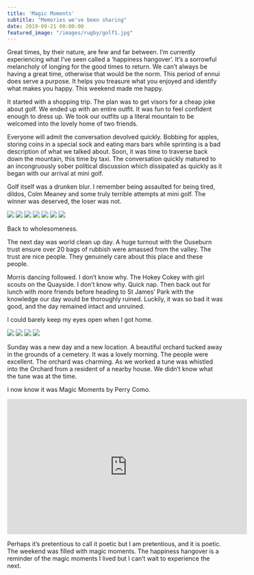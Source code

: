 ```yaml
---
title: 'Magic Moments'
subtitle: "Memories we've been sharing"
date: 2019-09-21 00:00:00
featured_image: "/images/rugby/golf1.jpg"
---
```



Great times, by their nature, are few and far between. I’m currently experiencing what I’ve seen called a ‘happiness hangover’. It’s a sorrowful melancholy of longing for the good times to return. We can’t always be having a great time, otherwise that would be the norm. This period of ennui does serve a purpose. It helps you treasure what you enjoyed and identify what makes you happy. This weekend made me happy.

It started with a shopping trip. The plan was to get visors for a cheap joke about golf. We ended up with an entire outfit. It was fun to feel confident enough to dress up. We took our outfits up a literal mountain to be welcomed into the lovely home of two friends.

Everyone will admit the conversation devolved quickly. Bobbing for apples, storing coins in a special sock and eating mars bars while sprinting is a bad description of what we talked about. Soon, it was time to traverse back down the mountain, this time by taxi. The conversation quickly matured to an incongruously sober political discussion which dissipated as quickly as it began with our arrival at mini golf.

Golf itself was a drunken blur. I remember being assaulted for being tired, dildos, Colm Meaney and some truly terrible attempts at mini golf. The winner was deserved, the loser was not. 

<div class="gallery" data-columns="3">
	<img src="/images/golf/golf1.jpg">
	<img src="/images/golf/golf2.jpg">
	<img src="/images/golf/golf3.jpg">
	<img src="/images/golf/golf4.jpg">
	<img src="/images/golf/golf5.jpg">
	<img src="/images/golf/golf6.jpg">
	<img src="/images/golf/golf7.jpg">
</div>

Back to wholesomeness.

The next day was world clean up day. A huge turnout with the Ouseburn trust ensure over 20 bags of rubbish were amassed from the valley. The trust are nice people. They genuinely care about this place and these people.

Morris dancing followed. I don’t know why. The Hokey Cokey with girl scouts on the Quayside. I don’t know why. Quick nap. Then back out for lunch with more friends before heading to St James’ Park with the knowledge our day would be thoroughly ruined. Luckily, it was so bad it was good, and the day remained intact and unruined.

I could barely keep my eyes open when I got home.

<div class="gallery" data-columns="2">
	<img src="/images/golf/ouseburn.jpg">
	<img src="/images/golf/ouseburn2.jpg">
	<img src="/images/golf/orchard1.jpg">
	<img src="/images/golf/orchard2.jpg">
</div>


Sunday was a new day and a new location. A beautiful orchard tucked away in the grounds of a cemetery. It was a lovely morning. The people were excellent. The orchard was charming. As we worked a tune was whistled into the Orchard from a resident of a nearby house. We didn’t know what the tune was at the time.

I now know it was Magic Moments by Perry Como.

<iframe width="560" height="315"
src="https://www.youtube.com/embed/yI9Zm3BaQFg" 
frameborder="0" 
allow="accelerometer; autoplay; encrypted-media; gyroscope; picture-in-picture" 
allowfullscreen></iframe>

Perhaps it’s pretentious to call it poetic but I am pretentious, and it is poetic. The weekend was filled with magic moments. The happiness hangover is a reminder of the magic moments I lived but I can’t wait to experience the next. 


